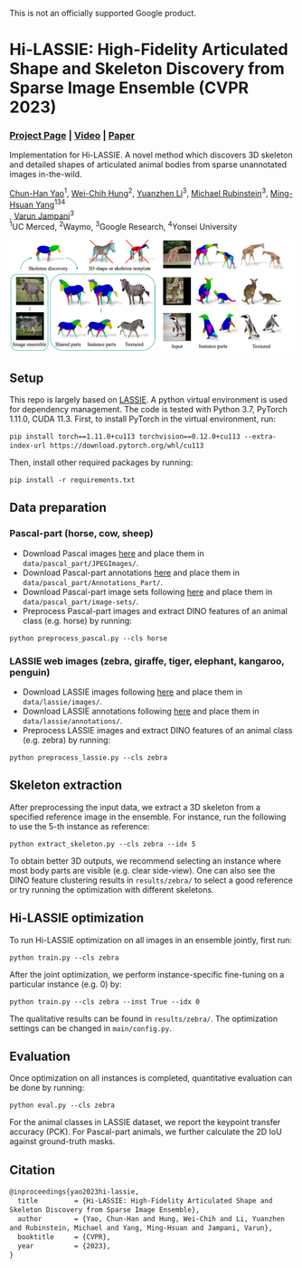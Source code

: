 This is not an officially supported Google product.

# Hi-LASSIE: High-Fidelity Articulated Shape and Skeleton Discovery from Sparse Image Ensemble (CVPR 2023)
### [Project Page](https://chhankyao.github.io/hi-lassie/) | [Video](https://youtu.be/s9FWABEm0WU) | [Paper](https://arxiv.org/abs/2212.11042)

Implementation for Hi-LASSIE. A novel method which discovers 3D skeleton and detailed shapes of articulated animal bodies from sparse unannotated images in-the-wild.

[Chun-Han Yao](https://www.chhankyao.com/)<sup>1</sup>, [Wei-Chih Hung](https://hfslyc.github.io/)<sup>2</sup>, [Yuanzhen Li](http://people.csail.mit.edu/yzli/)<sup>3</sup>, [Michael Rubinstein](http://people.csail.mit.edu/mrub/)<sup>3</sup>, [Ming-Hsuan Yang](http://faculty.ucmerced.edu/mhyang/)<sup>134</sup><br>, [Varun Jampani](https://varunjampani.github.io)<sup>3</sup><br>
<sup>1</sup>UC Merced, <sup>2</sup>Waymo, <sup>3</sup>Google Research, <sup>4</sup>Yonsei University

![](figures/teaser.png)


## Setup

This repo is largely based on [LASSIE](https://github.com/google/lassie). A python virtual environment is used for dependency management. The code is tested with Python 3.7, PyTorch 1.11.0, CUDA 11.3. First, to install PyTorch in the virtual environment, run:

```
pip install torch==1.11.0+cu113 torchvision==0.12.0+cu113 --extra-index-url https://download.pytorch.org/whl/cu113
```

Then, install other required packages by running:

```
pip install -r requirements.txt
```


## Data preparation

### Pascal-part (horse, cow, sheep)
* Download Pascal images [here](http://host.robots.ox.ac.uk/pascal/VOC/voc2010/#devkit) and place them in `data/pascal_part/JPEGImages/`.
* Download Pascal-part annotations [here](http://roozbehm.info/pascal-parts/pascal-parts.html) and place them in `data/pascal_part/Annotations_Part/`.
* Download Pascal-part image sets following [here](https://github.com/google/lassie) and place them in `data/pascal_part/image-sets/`.
* Preprocess Pascal-part images and extract DINO features of an animal class (e.g. horse) by running:
```
python preprocess_pascal.py --cls horse
```

### LASSIE web images (zebra, giraffe, tiger, elephant, kangaroo, penguin)
* Download LASSIE images following [here](https://github.com/google/lassie) and place them in `data/lassie/images/`.
* Download LASSIE annotations following [here](https://github.com/google/lassie) and place them in `data/lassie/annotations/`.
* Preprocess LASSIE images and extract DINO features of an animal class (e.g. zebra) by running:
```
python preprocess_lassie.py --cls zebra
```

## Skeleton extraction

After preprocessing the input data, we extract a 3D skeleton from a specified reference image in the ensemble. For instance, run the following to use the 5-th instance as reference:
```
python extract_skeleton.py --cls zebra --idx 5
```

To obtain better 3D outputs, we recommend selecting an instance where most body parts are visible (e.g. clear side-view). One can also see the DINO feature clustering results in `results/zebra/` to select a good reference or try running the optimization with different skeletons.


## Hi-LASSIE optimization

To run Hi-LASSIE optimization on all images in an ensemble jointly, first run:

```
python train.py --cls zebra
```

After the joint optimization, we perform instance-specific fine-tuning on a particular instance (e.g. 0) by:
```
python train.py --cls zebra --inst True --idx 0
```

The qualitative results can be found in `results/zebra/`. The optimization settings can be changed in `main/config.py`.


## Evaluation

Once optimization on all instances is completed, quantitative evaluation can be done by running:

```
python eval.py --cls zebra
```

For the animal classes in LASSIE dataset, we report the keypoint transfer accuracy (PCK). For Pascal-part animals, we further calculate the 2D IoU against ground-truth masks.


## Citation

```
@inproceedings{yao2023hi-lassie,
  title         = {Hi-LASSIE: High-Fidelity Articulated Shape and Skeleton Discovery from Sparse Image Ensemble},
  author        = {Yao, Chun-Han and Hung, Wei-Chih and Li, Yuanzhen and Rubinstein, Michael and Yang, Ming-Hsuan and Jampani, Varun},
  booktitle     = {CVPR},
  year          = {2023},
}
```
